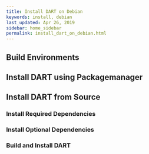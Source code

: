 ```yaml
---
title: Install DART on Debian
keywords: install, debian
last_updated: Apr 26, 2019
sidebar: home_sidebar
permalink: install_dart_on_debian.html
---
```


## Build Environments

## Install DART using Packagemanager

## Install DART from Source

### Install Required Dependencies

### Install Optional Dependencies

### Build and Install DART
